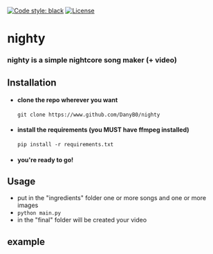 [![Code style: black](https://img.shields.io/badge/code%20style-black-000000.svg)](https://github.com/psf/black)
[![License](https://img.shields.io/badge/License-BSD%203--Clause-blue.svg)](https://opensource.org/licenses/BSD-3-Clause)
# nighty
### nighty is a simple nightcore song maker (+ video)
## Installation
- #### clone the repo wherever you want
  ```
  git clone https://www.github.com/DanyB0/nighty
  ```
- #### install the requirements (you MUST have ffmpeg installed)
  ```
  pip install -r requirements.txt
  ```
- #### you're ready to go!
## Usage
- put in the "ingredients" folder one or more songs and one or more images
- `python main.py`
- in the "final" folder will be created your video
## example
